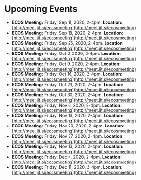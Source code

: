 # Upcoming Events
* **ECOS Meeting:** Friday, Sep 11, 2020, 2-4pm. **Location:** [http://meet.jit.si/ecosmeeting](http://meet.jit.si/ecosmeeting)
* **ECOS Meeting:** Friday, Sep 18, 2020, 2-4pm. **Location:** [http://meet.jit.si/ecosmeeting](http://meet.jit.si/ecosmeeting)
* **ECOS Meeting:** Friday, Sep 25, 2020, 2-4pm. **Location:** [http://meet.jit.si/ecosmeeting](http://meet.jit.si/ecosmeeting)
* **ECOS Meeting:** Friday, Oct 2, 2020, 2-4pm. **Location:** [http://meet.jit.si/ecosmeeting](http://meet.jit.si/ecosmeeting)
* **ECOS Meeting:** Friday, Oct 9, 2020, 2-4pm. **Location:** [http://meet.jit.si/ecosmeeting](http://meet.jit.si/ecosmeeting)
* **ECOS Meeting:** Friday, Oct 16, 2020, 2-4pm. **Location:** [http://meet.jit.si/ecosmeeting](http://meet.jit.si/ecosmeeting)
* **ECOS Meeting:** Friday, Oct 23, 2020, 2-4pm. **Location:** [http://meet.jit.si/ecosmeeting](http://meet.jit.si/ecosmeeting)
* **ECOS Meeting:** Friday, Oct 30, 2020, 2-4pm. **Location:** [http://meet.jit.si/ecosmeeting](http://meet.jit.si/ecosmeeting)
* **ECOS Meeting:** Friday, Nov 6, 2020, 2-4pm. **Location:** [http://meet.jit.si/ecosmeeting](http://meet.jit.si/ecosmeeting)
* **ECOS Meeting:** Friday, Nov 13, 2020, 2-4pm. **Location:** [http://meet.jit.si/ecosmeeting](http://meet.jit.si/ecosmeeting)
* **ECOS Meeting:** Friday, Nov 20, 2020, 2-4pm. **Location:** [http://meet.jit.si/ecosmeeting](http://meet.jit.si/ecosmeeting)
* **ECOS Meeting:** Friday, Nov 27, 2020, 2-4pm. **Location:** [http://meet.jit.si/ecosmeeting](http://meet.jit.si/ecosmeeting)
* **ECOS Meeting:** Friday, Nov 13, 2020, 2-4pm. **Location:** [http://meet.jit.si/ecosmeeting](http://meet.jit.si/ecosmeeting)
* **ECOS Meeting:** Friday, Dec 4, 2020, 2-4pm. **Location:** [http://meet.jit.si/ecosmeeting](http://meet.jit.si/ecosmeeting)
* **ECOS Meeting:** Friday, Dec 11, 2020, 2-4pm. **Location:** [http://meet.jit.si/ecosmeeting](http://meet.jit.si/ecosmeeting)
